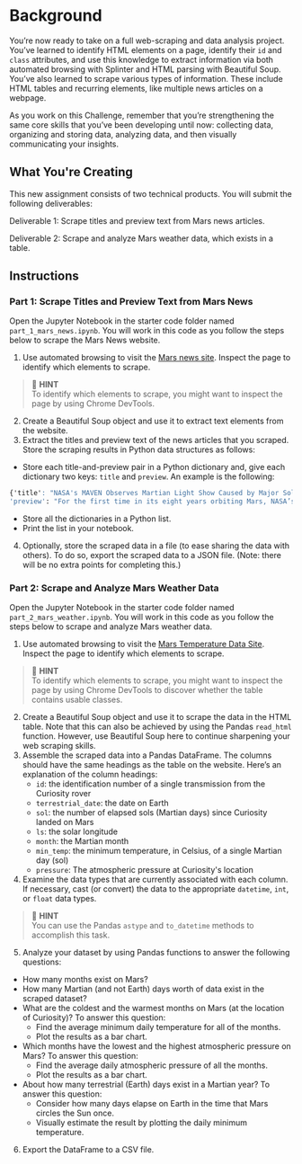 # Background

You’re now ready to take on a full web-scraping and data analysis project. You’ve learned to identify HTML elements on a page, identify their `id` and `class` attributes, and use this knowledge to extract information via both automated browsing with Splinter and HTML parsing with Beautiful Soup. You’ve also learned to scrape various types of information. These include HTML tables and recurring elements, like multiple news articles on a webpage.

As you work on this Challenge, remember that you’re strengthening the same core skills that you’ve been developing until now: collecting data, organizing and storing data, analyzing data, and then visually communicating your insights.

## What You're Creating

This new assignment consists of two technical products. You will submit the following deliverables:

Deliverable 1: Scrape titles and preview text from Mars news articles.

Deliverable 2: Scrape and analyze Mars weather data, which exists in a table.

## Instructions

### Part 1: Scrape Titles and Preview Text from Mars News

Open the Jupyter Notebook in the starter code folder named `part_1_mars_news.ipynb`. You will work in this code as you follow the steps below to scrape the Mars News website.

1. Use automated browsing to visit the [Mars news site](https://static.bc-edx.com/data/web/mars_news/index.html). Inspect the page to identify which elements to scrape. 
> 📕 **HINT**<br>
> To identify which elements to scrape, you might want to inspect the page by using Chrome DevTools.
2. Create a Beautiful Soup object and use it to extract text elements from the website. 
3. Extract the titles and preview text of the news articles that you scraped. Store the scraping results in Python data structures as follows:
* Store each title-and-preview pair in a Python dictionary and, give each dictionary two keys: `title` and `preview`. An example is the following:

```css
{'title': "NASA's MAVEN Observes Martian Light Show Caused by Major Solar Storm", 
'preview': "For the first time in its eight years orbiting Mars, NASA’s MAVEN mission witnessed two different types of ultraviolet aurorae simultaneously, the result of solar storms that began on Aug. 27."}
```

* Store all the dictionaries in a Python list.
* Print the list in your notebook.

4. Optionally, store the scraped data in a file (to ease sharing the data with others). To do so, export the scraped data to a JSON file. (Note: there will be no extra points for completing this.)

### Part 2: Scrape and Analyze Mars Weather Data

Open the Jupyter Notebook in the starter code folder named `part_2_mars_weather.ipynb`. You will work in this code as you follow the steps below to scrape and analyze Mars weather data.

1.  Use automated browsing to visit the [Mars Temperature Data Site](https://static.bc-edx.com/data/web/mars_facts/temperature.html). Inspect the page to identify which elements to scrape.
> 📕 **HINT**<br>
> To identify which elements to scrape, you might want to inspect the page by using Chrome DevTools to discover whether the table contains usable classes.

2.  Create a Beautiful Soup object and use it to scrape the data in the HTML table. Note that this can also be achieved by using the Pandas `read_html` function. However, use Beautiful Soup here to continue sharpening your web scraping skills.
3.  Assemble the scraped data into a Pandas DataFrame. The columns should have the same headings as the table on the website. Here’s an explanation of the column headings:
    *   `id`: the identification number of a single transmission from the Curiosity rover
    * `terrestrial_date`: the date on Earth
    * `sol`: the number of elapsed sols (Martian days) since Curiosity landed on Mars
    * `ls`: the solar longitude
    * `month`: the Martian month
    * `min_temp`: the minimum temperature, in Celsius, of a single Martian day (sol)
    * `pressure`: The atmospheric pressure at Curiosity's location
4. Examine the data types that are currently associated with each column. If necessary, cast (or convert) the data to the appropriate `datetime`, `int`, or `float` data types.

> 📕 **HINT**<br>
> You can use the Pandas `astype` and `to_datetime` methods to accomplish this task.

5. Analyze your dataset by using Pandas functions to answer the following questions:

*   How many months exist on Mars?
*   How many Martian (and not Earth) days worth of data exist in the scraped dataset?
*   What are the coldest and the warmest months on Mars (at the location of Curiosity)? To answer this question:
    *   Find the average minimum daily temperature for all of the months.
    *   Plot the results as a bar chart.
*   Which months have the lowest and the highest atmospheric pressure on Mars? To answer this question:
    *   Find the average daily atmospheric pressure of all the months.
    *   Plot the results as a bar chart.
*   About how many terrestrial (Earth) days exist in a Martian year? To answer this question:
    *   Consider how many days elapse on Earth in the time that Mars circles the Sun once.
    *   Visually estimate the result by plotting the daily minimum temperature.
6. Export the DataFrame to a CSV file.
